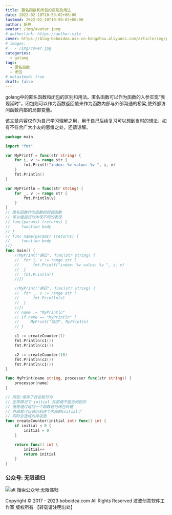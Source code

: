 ```yaml
---
title: 匿名函数和闭包的区别及用法
date: 2022-02-10T10:59:02+08:00
lastmod: 2022-02-10T10:59:02+08:00
author: 胡巴
avatar: /img/avatar.jpeg
# authorlink: https://author.site
cover: https://blog-boboidea.oss-cn-hangzhou.aliyuncs.com/article/img/posts/hzw100.jpeg
# images:
#   - /img/cover.jpg
categories:
  - golang
tags:
  - 匿名函数
  - 闭包
# nolastmod: true
draft: false
---
```


golang中的匿名函数和闭包的区别和用法。匿名函数可以作为函数的入参实现“表现延时”，闭包则可以作为函数返回值来作为函数内部与外部沟通的桥梁,使外部访问函数内部的局部变量。

该文章内容仅作为自己学习理解之用，用于自己后续复习可以想到当时的想法，如有不符合广大小友的思维之处，还请谅解。

<!--more-->

```go
package main

import "fmt"

var MyPrintf = func(str string) {
	for i, v := range str {
		fmt.Printf("index: %v value: %v ", i, v)
	}
	fmt.Println()
}

var MyPrintln = func(str string) {
	for _, v := range str {
		fmt.Println(v)
	}
}
// 匿名函数作为函数的回调函数
// 可以使运行时体现不同的表现
// func(params) (returns) {
//     function body
// }
// func name(params) (returns) {
//     function body
//}
func main() {
	//MyPrint("胡巴", func(str string) {
	//	for i, v := range str {
	//		fmt.Printf("index: %v value: %v ", i, v)
	//	}
	//	fmt.Println()
	//})

	//MyPrint("胡巴", func(str string) {
	//	for _, v := range str {
	//		fmt.Println(v)
	//	}
	//})
	// name := "MyPrintln"
	// if name == "MyPrintln" {
	//     MyPrint("胡巴", MyPrintln)
	// }

	c1 := createCounter(1)
	fmt.Println(c1())
	fmt.Println(c1())

	c2 := createCounter(10)
	fmt.Println(c2())
	fmt.Println(c1())
}

func MyPrint(name string, processor func(str string)) {
	processor(name)
}

// 闭包:保存了状态和行为
// 正常情况下 initial 外部使不能访问到的
// 但是通过返回一个函数进行闭包处理
// 外部就可以访问到这个内部的initial了
// 同时会造成内存逃逸
func createCounter(initial int) func() int {
	if initial < 0 {
		initial = 0
	}

	return func() int {
		initial++
		return initial
	}
}
```

<!--qr_code-->

### 公众号: 无限递归

![alt 搜索公众号:无限递归](https://blog-boboidea.oss-cn-hangzhou.aliyuncs.com/article/img/gongzhonghao.jpeg "无限递归")

<!--declare-declare-->

Copyright &copy; 2017 - 2023 boboidea.com All Rights Reserved 波波创意软件工作室 版权所有 【转载请注明出处】

